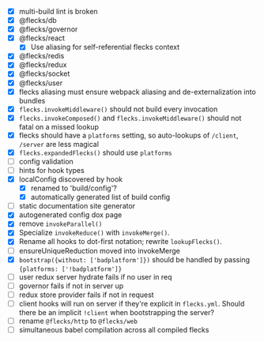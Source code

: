 - [x] multi-build lint is broken
- [x] @flecks/db
- [x] @flecks/governor
- [x] @flecks/react
    - [x] Use aliasing for self-referential flecks context
- [x] @flecks/redis
- [x] @flecks/redux
- [x] @flecks/socket
- [x] @flecks/user
- [x] flecks aliasing must ensure webpack aliasing and de-externalization into bundles
- [x] `flecks.invokeMiddleware()` should not build every invocation
- [x] `flecks.invokeComposed()` and `flecks.invokeMiddleware()` should not fatal on a missed lookup
- [x] flecks should have a `platforms` setting, so auto-lookups of `/client`, `/server` are less magical
- [x] `flecks.expandedFlecks()` should use `platforms`
- [ ] config validation
- [ ] hints for hook types
- [x] localConfig discovered by hook
    - [x] renamed to 'build/config'?
    - [x] automatically generated list of build config
- [ ] static documentation site generator
- [x] autogenerated config dox page
- [x] remove `invokeParallel()`
- [x] Specialize `invokeReduce()` with `invokeMerge()`.
- [x] Rename all hooks to dot-first notation; rewrite `lookupFlecks()`.
- [ ] ensureUniqueReduction moved into invokeMerge
- [x] `bootstrap({without: ['badplatform']})` should be handled by passing `{platforms: ['!badplatform']}`
- [ ] user redux server hydrate fails if no user in req
- [ ] governor fails if not in server up
- [ ] redux store provider fails if not in request
- [ ] client hooks will run on server if they're explicit in `flecks.yml`. Should there be an implicit `!client` when bootstrapping the server?
- [ ] rename `@flecks/http` to `@flecks/web`
- [ ] simultaneous babel compilation across all compiled flecks

